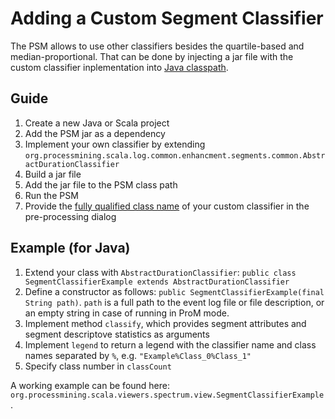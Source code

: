# Adding a Custom Segment Classifier

The PSM allows to use other classifiers besides the quartile-based and median-proportional.
That can be done by injecting a jar file with the custom classifier inplementation into [Java classpath](https://docs.oracle.com/javase/tutorial/essential/environment/paths.html).

## Guide

1. Create a new Java or Scala project
1. Add the PSM jar as a dependency
1. Implement your own classifier by extending `org.processmining.scala.log.common.enhancment.segments.common.AbstractDurationClassifier`
1. Build a jar file
1. Add the jar file to the PSM class path
1. Run the PSM
1. Provide the [fully qualified class name](https://docs.oracle.com/javase/tutorial/java/package/namingpkgs.html) of your custom classifier in the pre-processing dialog

## Example (for Java)

1. Extend your class with `AbstractDurationClassifier`: `public class SegmentClassifierExample extends AbstractDurationClassifier `
1. Define a constructor as follows: `public SegmentClassifierExample(final String path)`. `path` is a full path to the event log file or file description, or an empty string in case of running in ProM mode.
1. Implement method `classify`, which provides segment attributes and segment descriptove statistics as arguments
1. Implement `legend` to return a legend with the classifier name and class names separated by `%`, e.g. `"Example%Class_0%Class_1"`
1. Specify class number in `classCount`

A working example can be found here: `org.processmining.scala.viewers.spectrum.view.SegmentClassifierExample`.

